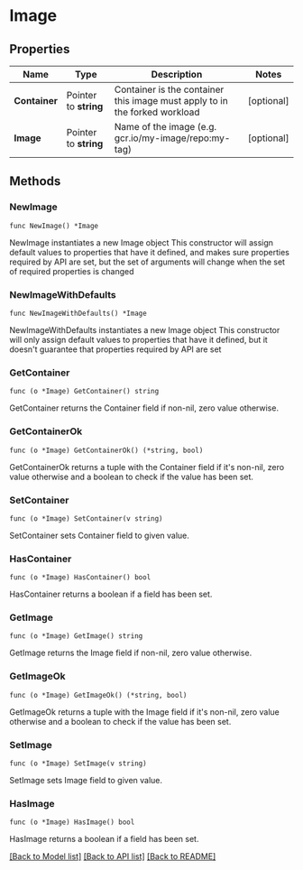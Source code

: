 # Image

## Properties

Name | Type | Description | Notes
------------ | ------------- | ------------- | -------------
**Container** | Pointer to **string** | Container is the container this image must apply to in the forked workload | [optional] 
**Image** | Pointer to **string** | Name of the image (e.g. gcr.io/my-image/repo:my-tag) | [optional] 

## Methods

### NewImage

`func NewImage() *Image`

NewImage instantiates a new Image object
This constructor will assign default values to properties that have it defined,
and makes sure properties required by API are set, but the set of arguments
will change when the set of required properties is changed

### NewImageWithDefaults

`func NewImageWithDefaults() *Image`

NewImageWithDefaults instantiates a new Image object
This constructor will only assign default values to properties that have it defined,
but it doesn't guarantee that properties required by API are set

### GetContainer

`func (o *Image) GetContainer() string`

GetContainer returns the Container field if non-nil, zero value otherwise.

### GetContainerOk

`func (o *Image) GetContainerOk() (*string, bool)`

GetContainerOk returns a tuple with the Container field if it's non-nil, zero value otherwise
and a boolean to check if the value has been set.

### SetContainer

`func (o *Image) SetContainer(v string)`

SetContainer sets Container field to given value.

### HasContainer

`func (o *Image) HasContainer() bool`

HasContainer returns a boolean if a field has been set.

### GetImage

`func (o *Image) GetImage() string`

GetImage returns the Image field if non-nil, zero value otherwise.

### GetImageOk

`func (o *Image) GetImageOk() (*string, bool)`

GetImageOk returns a tuple with the Image field if it's non-nil, zero value otherwise
and a boolean to check if the value has been set.

### SetImage

`func (o *Image) SetImage(v string)`

SetImage sets Image field to given value.

### HasImage

`func (o *Image) HasImage() bool`

HasImage returns a boolean if a field has been set.


[[Back to Model list]](../README.md#documentation-for-models) [[Back to API list]](../README.md#documentation-for-api-endpoints) [[Back to README]](../README.md)


